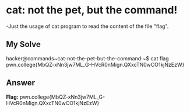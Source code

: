 # cat: not the pet, but the command!
-Just the usage of cat program to read the content of the file "flag".

## My Solve

hacker@commands~cat-not-the-pet-but-the-command:~$ cat flag
pwn.college{MbQZ-xNn3jw7ML_G-HVcR0nMign.QXxcTN0wCO1kjNzEzW}

## Answer
**Flag:** pwn.college{MbQZ-xNn3jw7ML_G-HVcR0nMign.QXxcTN0wCO1kjNzEzW}
